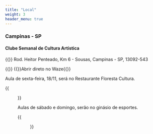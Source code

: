 ```yaml
---
title: "Local"
weight: 3
header_menu: true
---
```


### Campinas - SP

#### Clube Semanal de Cultura Artística

{{<icon class="fa fa-map-marker">}} Rod. Heitor Penteado, Km 6 - Sousas, Campinas - SP, 13092-543

{{<icon class="fa fa-map-o">}}&nbsp;{{<link href="https://www.waze.com/en/live-map/directions/br/sp/clube-semanal-de-cultura-artistica?place=ChIJdxGHEsTPyJQRuEawFcn_BrA">}}Abrir direto no Waze{{</link>}}

Aula de sexta-feira, 18/11, será no Restaurante Floresta Cultura.

{{<figure src="../images/foto-restaurante.jpeg" link="../images/foto-restaurante.jpeg" target="_blank">}}

Aulas de sábado e domingo, serão no ginásio de esportes.

{{<figure src="../images/foto-ginasio.jpeg" link="../images/foto-ginasio.jpeg" target="_blank">}}

<!-- {{< unsafe-html >}}
<iframe src="https://embed.waze.com/iframe?zoom=16&lat=-22.892650&lon=-46.994085&ct=livemap" width="100%" height="400" allowfullscreen></iframe>
{{</ unsafe-html >}} -->